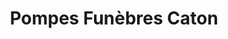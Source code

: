 ---
title: "Pompes Funèbres Caton"
url: /olivet/pompes-funebres-caton/
shop: directeurs de funérailles
---